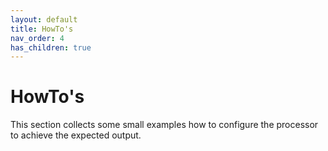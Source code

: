 ```yaml
---
layout: default
title: HowTo's
nav_order: 4
has_children: true
---
```


# HowTo's

This section collects some small examples how to configure the processor to achieve the expected output. 
